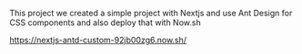 This project we created a simple project with Nextjs and use Ant Design for CSS components and also deploy that with Now.sh

https://nextjs-antd-custom-92jb00zg6.now.sh/

